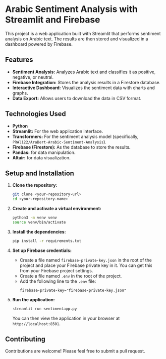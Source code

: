 # Arabic Sentiment Analysis with Streamlit and Firebase

This project is a web application built with Streamlit that performs sentiment analysis on Arabic text. The results are then stored and visualized in a dashboard powered by Firebase.

## Features

*   **Sentiment Analysis:** Analyzes Arabic text and classifies it as positive, negative, or neutral.
*   **Firebase Integration:** Stores the analysis results in a Firestore database.
*   **Interactive Dashboard:** Visualizes the sentiment data with charts and graphs.
*   **Data Export:** Allows users to download the data in CSV format.

## Technologies Used

*   **Python**
*   **Streamlit:** For the web application interface.
*   **Transformers:** For the sentiment analysis model (specifically, `PRAli22/AraBert-Arabic-Sentiment-Analysis`).
*   **Firebase (Firestore):** As the database to store the results.
*   **Pandas:** for data manipulation.
*   **Altair:** for data visualization.

## Setup and Installation

1.  **Clone the repository:**
    ```bash
    git clone <your-repository-url>
    cd <your-repository-name>
    ```

2.  **Create and activate a virtual environment:**
    ```bash
    python3 -m venv venv
    source venv/bin/activate
    ```

3.  **Install the dependencies:**
    ```bash
    pip install -r requirements.txt
    ```

4.  **Set up Firebase credentials:**
    *   Create a file named `firebase-private-key.json` in the root of the project and place your Firebase private key in it. You can get this from your Firebase project settings.
    *   Create a file named `.env` in the root of the project.
    *   Add the following line to the `.env` file:
        ```
        firebase-private-key="firebase-private-key.json"
        ```

5.  **Run the application:**
    ```bash
    streamlit run sentimentapp.py
    ```

    You can then view the application in your browser at `http://localhost:8501`.

## Contributing

Contributions are welcome! Please feel free to submit a pull request.
